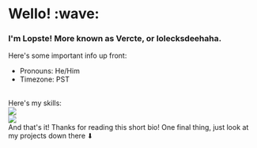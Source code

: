 <p align="center">
  <h1>Wello! :wave:</h1>
  <h3>I'm Lopste! More known as Vercte, or lolecksdeehaha.</h3>

  Here's some important info up front:
  <ul>
    <li>Pronouns: He/Him</li>
    <li>Timezone: PST</li>
  </ul><br>
  Here's my skills: <br>
  <a href="https://skillicons.dev">
    <img src="https://skillicons.dev/icons?i=js,html,css,nodejs,raspberrypi,bash,blender,godot&perline=4" /><br>
    <img src="https://skillicons.dev/icons?i=vim,vscode" />
  </a><br>
  And that's it! Thanks for reading this short bio! One final thing, just look at my projects down there ⬇
</p>
